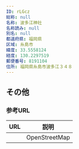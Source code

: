 ```yaml
---
ID: rLGcz
総称: null
名称: 波多江神社
名称読み: null
別名: null
都道府県: 福岡県
区域: 糸島市
緯度: 33.5558124
経度: 130.2297519
郵便番号: 8191104
住所: 福岡県糸島市波多江３４８
---
```


## その他

### 参考URL

| URL | 説明          |
| --- | ------------- |
|     | OpenStreetMap |
